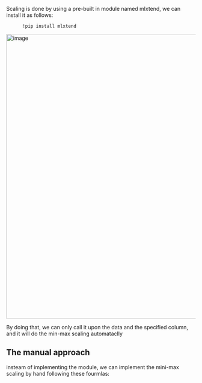 
Scaling is done by using a pre-built in module named mlxtend, we can install it as follows:

          !pip install mlxtend      

<img width="755" alt="image" src="https://user-images.githubusercontent.com/63984422/210859616-ecea77eb-d217-4652-bca6-bc6de87ed603.png">


By doing that, we can only call it upon the data and the specified column, and it will do the min-max scaling automataclly

## The manual approach

insteam of implementing the module, we can implement the mini-max scaling by hand following these fourmlas:
